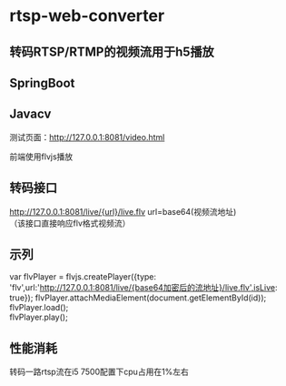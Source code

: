 # rtsp-web-converter

转码RTSP/RTMP的视频流用于h5播放<br>
---

SpringBoot  
---
Javacv
---

测试页面：http://127.0.0.1:8081/video.html<br>

前端使用flvjs播放<br>

转码接口
---
http://127.0.0.1:8081/live/{url}/live.flv     url=base64(视频流地址)<br>
（该接口直接响应flv格式视频流）<br>

示列
---
var flvPlayer = flvjs.createPlayer({type: 'flv',url:'http://127.0.0.1:8081/live/{base64加密后的流地址}/live.flv',isLive: true});
		flvPlayer.attachMediaElement(document.getElementById(id));<br>
		flvPlayer.load();<br>
		flvPlayer.play();<br>
		
性能消耗
---
转码一路rtsp流在i5 7500配置下cpu占用在1%左右

